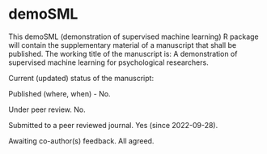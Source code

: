 # demoSML

This demoSML (demonstration of supervised machine learning) R package will contain the supplementary material of a manuscript that shall be published. The working title of the manuscript is: A demonstration of supervised machine learning for psychological researchers.

Current (updated) status of the manuscript:

Published (where, when) - No.

Under peer review. No.

Submitted to a peer reviewed journal. Yes (since 2022-09-28).

Awaiting co-author(s) feedback. All agreed.
